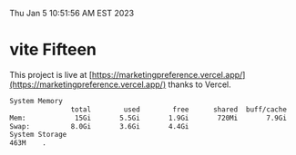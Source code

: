 Thu Jan  5 10:51:56 AM EST 2023

# vite Fifteen


This project is live at [https://marketingpreference.vercel.app/](https://marketingpreference.vercel.app/) thanks to Vercel.

```bash
System Memory
               total        used        free      shared  buff/cache   available
Mem:            15Gi       5.5Gi       1.9Gi       720Mi       7.9Gi       8.8Gi
Swap:          8.0Gi       3.6Gi       4.4Gi
System Storage
463M	.
```
```bash
